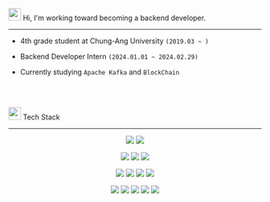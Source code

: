 
<p align="left">

<img src="https://github.com/Tarikul-Islam-Anik/Animated-Fluent-Emojis/blob/master/Emojis/Hand%20gestures/Eyes.png" width="25" height="25" />
Hi, I'm working toward becoming a backend developer.

---

- 4th grade student at Chung-Ang University `(2019.03 ~ )`
- Backend Developer Intern `(2024.01.01 ~ 2024.02.29)`

- Currently studying `Apache Kafka` and `BlockChain`

<br/><br/>

<img src="https://github.com/Tarikul-Islam-Anik/Animated-Fluent-Emojis/blob/master/Emojis/Travel%20and%20places/Rocket.png" width="25" height="25"/> Tech Stack

---

<div align="center">

  <p>
    <img src="https://img.shields.io/badge/-Java-ED8B00?style=flat-square&logo=openjdk&logoColor=black"/>
    <img src="https://img.shields.io/badge/-Python-14354C?style=flat-square&logo=Python&logoColor=white"/>
  </p>

  <p>
    <img src="https://img.shields.io/badge/-Spring%20boot-6DB33F?style=flat-square&logo=Spring%20boot&logoColor=white"/>
    <img src="https://img.shields.io/badge/-Django-grey?style=flat-square&logo=Django&logoColor=white"/>
    <img src="https://img.shields.io/badge/-Flutter-02569B?style=flat-square&logo=Flutter&logoColor=white"/>
  </p>

  <p>
    <img src="https://img.shields.io/badge/-mysql-%2300f.svg?style=flat-square&logo=mysql&logoColor=white"/>
    <img src="https://img.shields.io/badge/-MariaDB-003545?style=flat-square&logo=MariaDB&logoColor=white"/>
<!--     <img src="https://img.shields.io/badge/-MongoDB-4EA94B?style=flat-square&logo=MongoDB&logoColor=white"/> -->
    <img src="https://img.shields.io/badge/-PostgreSQL-4169E1?style=flat-square&logo=PostgreSQL&logoColor=white"/>
    <img src="https://img.shields.io/badge/-Apache Kafka-231F20?style=flat-square&logo=apachekafka&logoColor=white"/>
  </p>

  <p>
    <img src="https://img.shields.io/badge/Amazon_AWS-232F3E?style=flat-square&logo=amazon-aws&logoColor=white"/>
    <img src="https://img.shields.io/badge/GitHub_Actions-2088FF?style=flat-square&logo=github-actions&logoColor=white"/>
    <img src="https://img.shields.io/badge/docker-%230db7ed.svg?style=flat-square&logo=docker&logoColor=white"/>
    <img src="https://img.shields.io/badge/postman-FF6C37?style=flat-square&logo=postman&logoColor=white"/>
    <img src="https://img.shields.io/badge/figma-F24E1E?style=flat-square&logo=figma&logoColor=white"/>
  </p>
</div>

</p>
